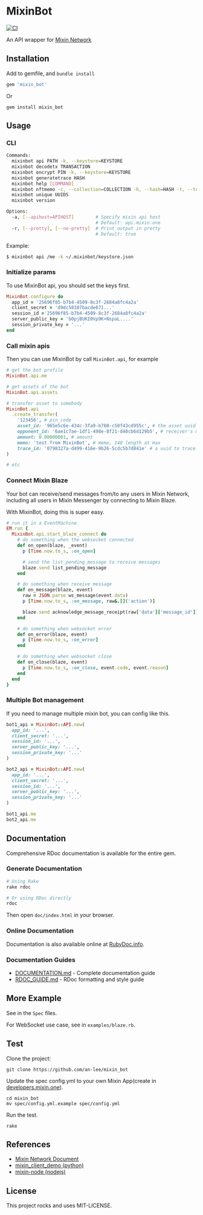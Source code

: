 # MixinBot

[![CI](https://github.com/an-lee/mixin_bot/actions/workflows/ci.yml/badge.svg)](https://github.com/an-lee/mixin_bot/actions/workflows/ci.yml)

An API wrapper for [Mixin Network](https://developers.mixin.one/docs/api-overview)

## Installation

Add to gemfile, and `bundle install`

```ruby
gem 'mixin_bot'
```

Or

```shell
gem install mixin_bot
```

## Usage

### CLI

```bash
Commands:
  mixinbot api PATH -k, --keystore=KEYSTORE                                   # request PATH of Mixin API
  mixinbot decodetx TRANSACTION                                               # decode raw transaction
  mixinbot encrypt PIN -k, --keystore=KEYSTORE                                # encrypt PIN using private key
  mixinbot generatetrace HASH                                                 # generate trace ID from Tx hash
  mixinbot help [COMMAND]                                                     # Describe available commands or one specific command
  mixinbot nftmemo -c, --collection=COLLECTION -h, --hash=HASH -t, --token=N  # memo for mint NFT
  mixinbot unique UUIDS                                                       # generate unique UUID for two or more UUIDs
  mixinbot version                                                            # Distay MixinBot version

Options:
  -a, [--apihost=APIHOST]        # Specify mixin api host
                                 # Default: api.mixin.one
  -r, [--pretty], [--no-pretty]  # Print output in pretty
                                 # Default: true
```

Example:

```bash
$ mixinbot api /me -k ~/.mixinbot/keystore.json
```

### Initialize params

To use MixinBot api, you should set the keys first.

```ruby
MixinBot.configure do
  app_id = '25696f85-b7b4-4509-8c3f-2684a8fc4a2a'
  client_secret = 'd9dc58107bacde671...'
  session_id ='25696f85-b7b4-4509-8c3f-2684a8fc4a2a'
  server_public_key = 'b0pjBUKI0Vp9K+NspaL....'
  session_private_key = '...'
end
```

### Call mixin apis

Then you can use MixinBot by call `MixinBot.api`, for example

```ruby
# get the bot profile
MixinBot.api.me

# get assets of the bot
MixinBot.api.assets

# transfer asset to somebody
MixinBot.api
  .create_transfer(
    '123456', # pin_code
    asset_id: '965e5c6e-434c-3fa9-b780-c50f43cd955c', # the asset uuid to transfer
    opponent_id: '6ae1c7ae-1df1-498e-8f21-d48cb6d129b5', # receiver's mixin uuid
    amount: 0.00000001, # amount
    memo: 'test from MixinBot', # memo, 140 length at max
    trace_id: '0798327a-d499-416e-9b26-5cdc5b7d841e' # a uuid to trace transfer
)

# etc
```

### Connect Mixin Blaze

Your bot can receive/send messages from/to any users in Mixin Network, including all users in Mixin Messenger by connecting to Mixin Blaze.

With MixinBot, doing this is super easy.

```ruby
# run it in a EventMachine
EM.run {
  MixinBot.api.start_blaze_connect do
    # do something when the websocket connected
    def on_open(blaze, _event)
      p [Time.now.to_s, :on_open]

      # send the list_pending_message to receive messages
      blaze.send list_pending_message
    end

    # do something when receive message
    def on_message(blaze, event)
      raw = JSON.parse ws_message(event.data)
      p [Time.now.to_s, :on_message, raw&.[]('action')]

      blaze.send acknowledge_message_receipt(raw['data']['message_id']) unless raw&.[]('data')&.[]('message_id').nil?
    end

    # do something when websocket error
    def on_error(blaze, event)
      p [Time.now.to_s, :on_error]
    end

    # do something when websocket close
    def on_close(blaze, event)
      p [Time.now.to_s, :on_close, event.code, event.reason]
    end
  end
}
```

### Multiple Bot management

If you need to manage multiple mixin bot, you can config like this.

```ruby
bot1_api = MixinBot::API.new(
  app_id: '...',
  client_secret: '...',
  session_id: '...',
  server_public_key: '...',
  session_private_key: '...'
)

bot2_api = MixinBot::API.new(
  app_id: '...',
  client_secret: '...',
  session_id: '...',
  server_public_key: '...',
  session_private_key: '...'
)

bot1_api.me
bot2_api.me
```

## Documentation

Comprehensive RDoc documentation is available for the entire gem.

### Generate Documentation

```bash
# Using Rake
rake rdoc

# Or using RDoc directly
rdoc
```

Then open `doc/index.html` in your browser.

### Online Documentation

Documentation is also available online at [RubyDoc.info](https://www.rubydoc.info/gems/mixin_bot).

### Documentation Guides

- [DOCUMENTATION.md](DOCUMENTATION.md) - Complete documentation guide
- [RDOC_GUIDE.md](RDOC_GUIDE.md) - RDoc formatting and style guide

## More Example

See in the `Spec` files.

For WebSocket use case, see in `examples/blaze.rb`.

## Test

Clone the project:

```shell
git clone https://github.com/an-lee/mixin_bot
```

Update the spec config.yml to your own Mixin App(create in [developers.mixin.one](https://developers.mixin.one/dashboard)).

```shell
cd mixin_bot
mv spec/config.yml.example spec/config.yml
```

Run the test.

```shell
rake
```

## References

- [Mixin Network Document](https://developers.mixin.one/api)
- [mixin_client_demo (python)](https://github.com/myrual/mixin_client_demo)
- [mixin-node (nodejs)](https://github.com/virushuo/mixin-node)

## License

This project rocks and uses MIT-LICENSE.
